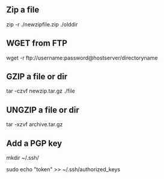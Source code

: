 ## Zip a file

zip -r ./newzipfile.zip ./olddir

## WGET from FTP

wget -r ftp://username:password@hostserver/directoryname

## GZIP a file or dir

tar -czvf newzip.tar.gz ./file

## UNGZIP a file or dir

tar -xzvf archive.tar.gz

## Add a PGP key

mkdir ~/.ssh/

sudo echo "token" >> ~/.ssh/authorized_keys

